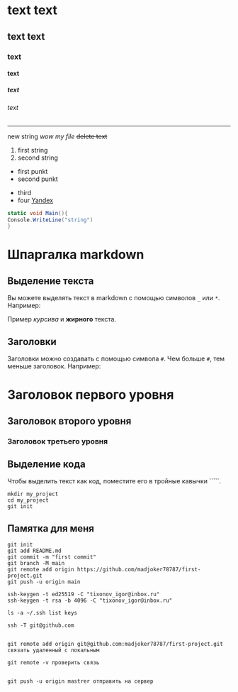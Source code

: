 # text  text

## text text

### text

#### text

##### text

###### text

---


new string *wow my file*  ~~delete text~~

1. first string
2. second string

* first punkt
* second punkt
- third
- four
[Yandex](https://yandex.ru "this title yandex")

```c#
static void Main(){
Console.WriteLine("string")
}
```

# Шпаргалка markdown

## Выделение текста

Вы можете выделять текст в markdown с помощью символов `_` или `*`. Например:

Пример _курсива_ и **жирного** текста.

## Заголовки

Заголовки можно создавать с помощью символа `#`. Чем больше `#`, тем меньше заголовок. Например:

# Заголовок первого уровня
## Заголовок второго уровня
### Заголовок третьего уровня

## Выделение кода

Чтобы выделить текст как код, поместите его в тройные кавычки `````. 

```
mkdir my_project
cd my_project
git init
```

## Памятка для меня

```
git init
git add README.md
git commit -m "first commit"
git branch -M main
git remote add origin https://github.com/madjoker78787/first-project.git
git push -u origin main

ssh-keygen -t ed25519 -C "tixonov_igor@inbox.ru"
ssh-keygen -t rsa -b 4096 -C "tixonov_igor@inbox.ru"

ls -a ~/.ssh list keys

ssh -T git@github.com


git remote add origin git@github.com:madjoker78787/first-project.git связать удаленный с локальным
 
git remote -v проверить связь
 
 
git push -u origin mastrer отправить на сервер
```
